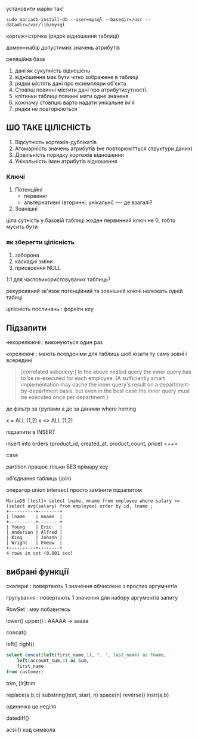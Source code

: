 установити марію так!
```
sudo mariadb-install-db --user=mysql --basedir=/usr --datadir=/var/lib/mysql
```

кортеж=стрічка (рядок відношення таблиці)

домен=набір допустимих значень атрибутів

реляційна база

1. дані як сукупність відношень
2. відношення має бути чітко зображене в таблиці
3. рядки містять дані про екземпляри об'єкта
4. Стовпці повинні містити дані про атрибутисутності.
5. клітинки таблиці повинні мати одне значеня
6. кожному стовпцю варто надати унікальне ім'я
7. рядки не повторюються

## ШО ТАКЕ ЦІЛІСНІСТЬ

1. Відсутність кортежів-дублікатів
2. Атомарність значень атрибутів (не повторюютться структури даних)
3. Довільність порядку кортежів відношення
4. Унікальність імен атрибутів відношення

### Ключі

1. Потенційні
	- первинні
	- альтернативні (вторинні, унікальні) --- де взагалі?
2. Зовнішні

ціла сутність
у базовій таблиці жоден первинний ключ не 0, тобто мусить бути

### як зберегти цілісність

1. заборона
2. каскадні зміни
3. присвоєння NULL


1:1 для частовикористовуваних таблиць?

рекурсивний зв'язок
потенційний та зовнішній ключі належать
одній табиці

цілісність послинань
: фореігн кеу

## Підзапити

некорелюючі
: виконуються один раз

корелюючі
: мають псевдоніми для таблиць
шоб юзати ту саму зовні і всередині

> [correlated subquery:] In the above nested query the inner query has to be re-executed for each employee. (A sufficiently smart implementation may cache the inner query's result on a department-by-department basis, but even in the best case the inner query must be executed once per department.)

де фільтр за групами а де за даними
where herring

x = ALL (1,2)
x <> ALL (1,2)

підзапити в INSERT

insert into orders (product_id, created_at, product_count, price) <++>

case

partition працює
тільки БЕЗ прімару кеу


об'єднання таблиць (join)

оператор union
intersect просто замінити підзапитом

```
MariaDB [test]> select lname, mname from employee where salary >= (select avg(salary) from employee) order by id, lname ;
+----------+--------+
| lname    | mname  |
+----------+--------+
| Young    | Eric   |
| Anderson | Alfred |
| King     | Johann |
| Wright   | Fmeow  |
+----------+--------+
4 rows in set (0.001 sec)
```

## вибрані функції

скалярні
: повертають 1 значення обчислене з простих аргумнетів

групування
:  повертають 1 значення для набору аргументів запиту

RowSet
: мяу побавитесь

lower() upper()
: AAAAA -> aaaaa

concat()

left() right()

```sql
select concat(left(first_name,1), ". ', last_name) as Fname,
	left(account_sum,4) as Sum,
	first_name
from customer;
```

trim, [lr]trim

replace(a,b,c)
substring(text, start, n)
space(n)
reverse()
instr(a,b)

одиничка це неділя

datediff()

acsii() код символа
